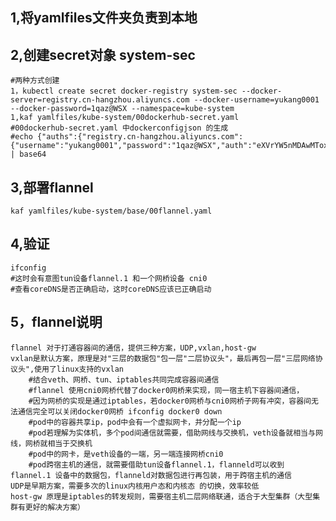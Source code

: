 1,将yamlfiles文件夹负责到本地
---
2,创建secret对象 system-sec 
---
    #两种方式创建 
    1，kubectl create secret docker-registry system-sec --docker-server=registry.cn-hangzhou.aliyuncs.com --docker-username=yukang0001 --docker-password=1qaz@WSX --namespace=kube-system
    1,kaf yamlfiles/kube-system/00dockerhub-secret.yaml
    #00dockerhub-secret.yaml 中dockerconfigjson 的生成
    #echo {"auths":{"registry.cn-hangzhou.aliyuncs.com":{"username":"yukang0001","password":"1qaz@WSX","auth":"eXVrYW5nMDAwMToxcWF6QFdTWA=="}}} | base64
3,部署flannel
---
    kaf yamlfiles/kube-system/base/00flannel.yaml
4,验证
---
    ifconfig
    #这时会有意图tun设备flannel.1 和一个网桥设备 cni0
    #查看coreDNS是否正确启动，这时coreDNS应该已正确启动
5，flannel说明
---
    flannel 对于打通容器间的通信，提供三种方案，UDP,vxlan,host-gw
    vxlan是默认方案，原理是对"三层的数据包"包一层"二层协议头"，最后再包一层"三层网络协议头",使用了linux支持的vxlan
        #结合veth、网桥、tun、iptables共同完成容器间通信
        #flannel 使用cni0网桥代替了docker0网桥来实现，同一宿主机下容器间通信，
        #因为网桥的实现是通过iptables，若docker0网桥与cni0网桥子网有冲突，容器间无法通信完全可以关闭docker0网桥 ifconfig docker0 down
        #pod中的容器共享ip，pod中会有一个虚拟网卡，并分配一个ip
        #pod若理解为实体机，多个pod间通信就需要，借助网线与交换机，veth设备就相当与网线，网桥就相当于交换机
        #pod中的网卡，是veth设备的一端，另一端连接网桥cni0
        #pod跨宿主机的通信，就需要借助tun设备flannel.1，flanneld可以收到 flannel.1 设备中的数据包，flanneld对数据包进行再包装，用于跨宿主机的通信
    UDP是早期方案，需要多次的linux内核用户态和内核态 的切换，效率较低
    host-gw 原理是iptables的转发规则，需要宿主机二层网络联通，适合于大型集群（大型集群有更好的解决方案）
    